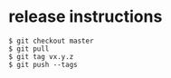 # release instructions

```
$ git checkout master
$ git pull
$ git tag vx.y.z
$ git push --tags
```
